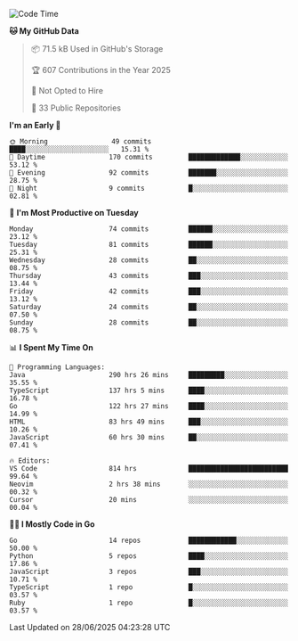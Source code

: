 <!--START_SECTION:thansetan-waka-->
![Code Time](http://img.shields.io/badge/Code%20Time-816%20hrs%2058%20mins-blue)

**🐱 My GitHub Data** 

> 📦 71.5 kB Used in GitHub's Storage 
 > 
> 🏆 607 Contributions in the Year 2025
 > 
> 🚫 Not Opted to Hire
 > 
> 📜 33 Public Repositories 
 > 

**I'm an Early 🐤** 

```text
🌞 Morning                49 commits          ████░░░░░░░░░░░░░░░░░░░░░   15.31 % 
🌆 Daytime                170 commits         █████████████░░░░░░░░░░░░   53.12 % 
🌃 Evening                92 commits          ███████░░░░░░░░░░░░░░░░░░   28.75 % 
🌙 Night                  9 commits           █░░░░░░░░░░░░░░░░░░░░░░░░   02.81 % 
```

📅 **I'm Most Productive on Tuesday** 

```text
Monday                   74 commits          ██████░░░░░░░░░░░░░░░░░░░   23.12 % 
Tuesday                  81 commits          ██████░░░░░░░░░░░░░░░░░░░   25.31 % 
Wednesday                28 commits          ██░░░░░░░░░░░░░░░░░░░░░░░   08.75 % 
Thursday                 43 commits          ███░░░░░░░░░░░░░░░░░░░░░░   13.44 % 
Friday                   42 commits          ███░░░░░░░░░░░░░░░░░░░░░░   13.12 % 
Saturday                 24 commits          ██░░░░░░░░░░░░░░░░░░░░░░░   07.50 % 
Sunday                   28 commits          ██░░░░░░░░░░░░░░░░░░░░░░░   08.75 % 
```

📊 **I Spent My Time On** 

```text
💬 Programming Languages: 
Java                     290 hrs 26 mins     █████████░░░░░░░░░░░░░░░░   35.55 % 
TypeScript               137 hrs 5 mins      ████░░░░░░░░░░░░░░░░░░░░░   16.78 % 
Go                       122 hrs 27 mins     ████░░░░░░░░░░░░░░░░░░░░░   14.99 % 
HTML                     83 hrs 49 mins      ███░░░░░░░░░░░░░░░░░░░░░░   10.26 % 
JavaScript               60 hrs 30 mins      ██░░░░░░░░░░░░░░░░░░░░░░░   07.41 % 

🔥 Editors: 
VS Code                  814 hrs             █████████████████████████   99.64 % 
Neovim                   2 hrs 38 mins       ░░░░░░░░░░░░░░░░░░░░░░░░░   00.32 % 
Cursor                   20 mins             ░░░░░░░░░░░░░░░░░░░░░░░░░   00.04 % 
```

**🧑‍💻 I Mostly Code in Go** 

```text
Go                       14 repos            ████████████░░░░░░░░░░░░░   50.00 % 
Python                   5 repos             ████░░░░░░░░░░░░░░░░░░░░░   17.86 % 
JavaScript               3 repos             ███░░░░░░░░░░░░░░░░░░░░░░   10.71 % 
TypeScript               1 repo              █░░░░░░░░░░░░░░░░░░░░░░░░   03.57 % 
Ruby                     1 repo              █░░░░░░░░░░░░░░░░░░░░░░░░   03.57 % 
```

Last Updated on 28/06/2025 04:23:28 UTC
<!--END_SECTION:thansetan-waka-->